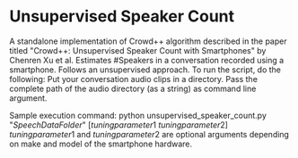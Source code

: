 # Unsupervised Speaker Count
A standalone implementation of Crowd++ algorithm described in the paper titled "Crowd++: Unsupervised Speaker Count with Smartphones" by Chenren Xu et al.
Estimates #Speakers in a conversation recorded using a smartphone.
Follows an unsupervised approach.
To run the script, do the following:
Put your conversation audio clips in a directory.
Pass the complete path of the audio directory (as a string) as command line argument.

Sample execution command:
python unsupervised_speaker_count.py "$Speech Data Folder$" [$tuning parameter 1$ $tuning parameter 2$]
$tuning parameter 1$ and $tuning parameter 2$ are optional arguments depending on make and model of the smartphone hardware.
